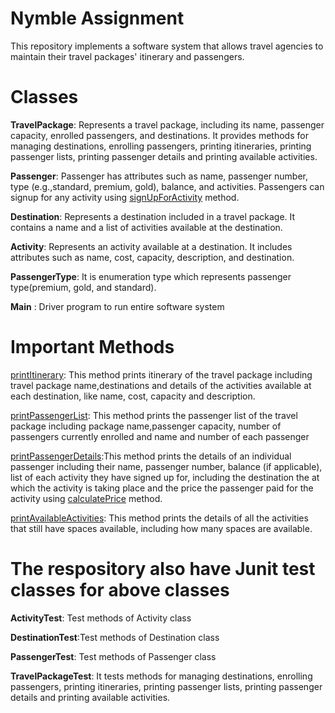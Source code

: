 # Nymble Assignment 
This repository  implements a software system that allows travel agencies to maintain their travel packages' itinerary and passengers.

# Classes
**TravelPackage**: Represents a travel package, including its name, passenger capacity, enrolled passengers, and destinations. It provides methods for managing destinations, enrolling passengers, printing itineraries, printing passenger lists, printing passenger details and printing available activities.

**Passenger**:  Passenger has attributes such as name, passenger number, type (e.g.,standard, premium, gold), balance, and activities. Passengers can signup for any activity using [signUpForActivity](https://github.com/Amealsuraj/NymbleAssignment/blob/8a1e12e01321a2aa04d7e66dcf3199de89406840/src/main/java/com/nymble/assignment/Passenger.java#L55) method.

**Destination**: Represents a destination included in a travel package. It contains a name and a list of activities available at the destination.

**Activity**: Represents an activity available at a destination. It includes attributes such as name, cost, capacity, description, and destination.

**PassengerType**: It is enumeration type which represents passenger type(premium, gold, and standard).

**Main** : Driver program to run entire software system

# Important Methods

[printItinerary](https://github.com/Amealsuraj/NymbleAssignment/blob/b7ec991ee0eba296557d42f669fe4c02e1b035d5/src/main/java/com/nymble/assignment/TravelPackage.java#L53): This method prints itinerary of the travel package including travel package name,destinations and details of the activities available at each destination, like name, cost, capacity and description.

[printPassengerList](https://github.com/Amealsuraj/NymbleAssignment/blob/b7ec991ee0eba296557d42f669fe4c02e1b035d5/src/main/java/com/nymble/assignment/TravelPackage.java#L64): This method prints the passenger list of the travel package including package name,passenger capacity, number of passengers currently enrolled and name and number of each passenger

[printPassengerDetails](https://github.com/Amealsuraj/NymbleAssignment/blob/b7ec991ee0eba296557d42f669fe4c02e1b035d5/src/main/java/com/nymble/assignment/TravelPackage.java#L73):This method prints the details of an individual passenger including their name, passenger number, balance (if applicable), list of each activity they have signed up for, including the destination the at which the activity is taking place and the price the passenger paid for the activity using [calculatePrice](https://github.com/Amealsuraj/NymbleAssignment/blob/b7ec991ee0eba296557d42f669fe4c02e1b035d5/src/main/java/com/nymble/assignment/TravelPackage.java#L98) method.

[printAvailableActivities](https://github.com/Amealsuraj/NymbleAssignment/blob/b7ec991ee0eba296557d42f669fe4c02e1b035d5/src/main/java/com/nymble/assignment/TravelPackage.java#L85C14-L85C38): This method prints the details of all the activities that still have spaces available, including how many spaces are available.

# The respository also have Junit test classes for above classes

**ActivityTest**: Test methods of Activity class

**DestinationTest**:Test methods of Destination class

**PassengerTest**: Test methods of Passenger class

**TravelPackageTest**: It tests methods for managing destinations, enrolling passengers, printing itineraries, printing passenger lists, printing passenger details and printing available activities.
